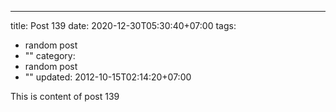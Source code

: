 ---
title: Post 139
date: 2020-12-30T05:30:40+07:00
tags:
  - random post
  - ""
category:
  - random post
  - ""
updated: 2012-10-15T02:14:20+07:00

This is content of post 139